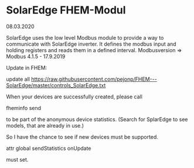 # SolarEdge FHEM-Modul

08.03.2020 

SolarEdge uses the low level Modbus module to provide a way to communicate with SolarEdge inverter.
It defines the modbus input and holding registers and reads them in a defined interval.
Modbusversion => Modbus 4.1.5 - 17.9.2019

Update in FHEM:

update all https://raw.githubusercontent.com/pejonp/FHEM---SolarEdge/master/controls_SolarEdge.txt


When your devices are successfully created, please call

fheminfo send

to be part of the anonymous device statistics. (Search for SplarEdge to see models, that are already in use.)

So I have the chance to see if new devices must be supported.

attr global sendStatistics onUpdate

must set.